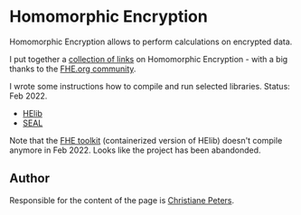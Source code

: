 # Homomorphic Encryption

Homomorphic Encryption allows to perform calculations on encrypted data.

I put together a [collection of links](he.md) on Homomorphic Encryption - with a big thanks to the [FHE.org community][FHEorg].

I wrote some instructions how to compile and run selected libraries. Status: Feb 2022. 

* [HElib](helib.md)
* [SEAL](seal.md)

Note that the [FHE toolkit](fhetoolkit.md) (containerized version of HElib) doesn't compile anymore in Feb 2022. Looks like the project has been abandonded.

## Author
Responsible for the content of the page is [Christiane Peters][cpp].



[cpp]: http://cbcrypto.org/
[Wiki]: https://en.wikipedia.org/wiki/Homomorphic_encryption
[FHEorg]: https://fhe.org/
